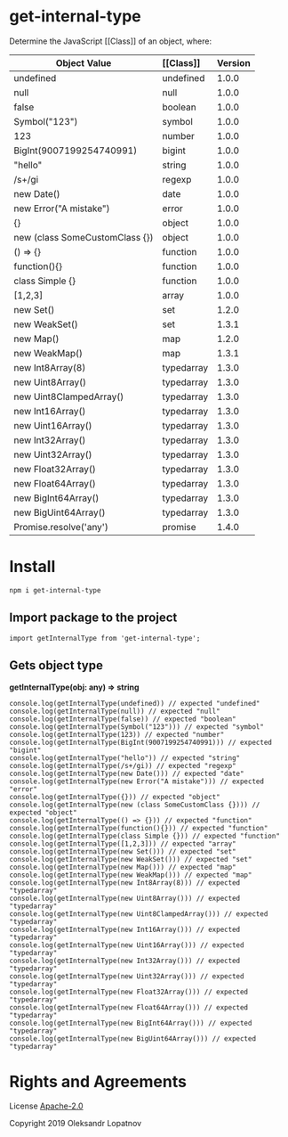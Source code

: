 # get-internal-type

Determine the JavaScript [[Class]] of an object, where:

| Object Value | [[Class]] | Version |
| ------------- |:----- |:------ |
| undefined | undefined | 1.0.0 |
| null | null | 1.0.0 |
| false | boolean | 1.0.0 |
| Symbol("123") | symbol | 1.0.0 |
| 123 | number | 1.0.0 |
| BigInt(9007199254740991) | bigint | 1.0.0 |
| "hello" | string | 1.0.0 |
| /s+/gi | regexp | 1.0.0 |
| new Date() | date | 1.0.0 |
| new Error("A mistake") | error | 1.0.0 |
| {} | object | 1.0.0 |
| new (class SomeCustomClass {}) | object | 1.0.0 |
| () => {} | function | 1.0.0 |
| function(){} | function | 1.0.0 |
| class Simple {} | function | 1.0.0 |
| [1,2,3] | array | 1.0.0 |
| new Set() | set | 1.2.0 |
| new WeakSet() | set | 1.3.1 |
| new Map() | map | 1.2.0 |
| new WeakMap() | map | 1.3.1 |
| new Int8Array(8) |  typedarray | 1.3.0 |
| new Uint8Array() | typedarray | 1.3.0 |
| new Uint8ClampedArray() | typedarray | 1.3.0 |
| new Int16Array() | typedarray | 1.3.0 |
| new Uint16Array() | typedarray | 1.3.0 |
| new Int32Array() | typedarray | 1.3.0 |
| new Uint32Array() | typedarray | 1.3.0 |
| new Float32Array() | typedarray | 1.3.0 |
| new Float64Array() | typedarray | 1.3.0 |
| new BigInt64Array() | typedarray | 1.3.0 |
| new BigUint64Array() | typedarray | 1.3.0 |
| Promise.resolve('any') | promise | 1.4.0 |

# Install

```
npm i get-internal-type
```

## Import package to the project

```
import getInternalType from 'get-internal-type';
```

## Gets object type

**getInternalType(obj: any) => string**

```
console.log(getInternalType(undefined)) // expected "undefined"
console.log(getInternalType(null)) // expected "null"
console.log(getInternalType(false)) // expected "boolean"
console.log(getInternalType(Symbol("123"))) // expected "symbol"
console.log(getInternalType(123)) // expected "number"
console.log(getInternalType(BigInt(9007199254740991))) // expected "bigint"
console.log(getInternalType("hello")) // expected "string"
console.log(getInternalType(/s+/gi)) // expected "regexp"
console.log(getInternalType(new Date())) // expected "date"
console.log(getInternalType(new Error("A mistake"))) // expected "error"
console.log(getInternalType({})) // expected "object"
console.log(getInternalType(new (class SomeCustomClass {}))) // expected "object"
console.log(getInternalType(() => {})) // expected "function"
console.log(getInternalType(function(){})) // expected "function"
console.log(getInternalType(class Simple {})) // expected "function"
console.log(getInternalType([1,2,3])) // expected "array"
console.log(getInternalType(new Set())) // expected "set"
console.log(getInternalType(new WeakSet())) // expected "set"
console.log(getInternalType(new Map())) // expected "map"
console.log(getInternalType(new WeakMap())) // expected "map"
console.log(getInternalType(new Int8Array(8))) // expected "typedarray"
console.log(getInternalType(new Uint8Array())) // expected "typedarray"
console.log(getInternalType(new Uint8ClampedArray())) // expected "typedarray"
console.log(getInternalType(new Int16Array())) // expected "typedarray"
console.log(getInternalType(new Uint16Array())) // expected "typedarray"
console.log(getInternalType(new Int32Array())) // expected "typedarray"
console.log(getInternalType(new Uint32Array())) // expected "typedarray"
console.log(getInternalType(new Float32Array())) // expected "typedarray"
console.log(getInternalType(new Float64Array())) // expected "typedarray"
console.log(getInternalType(new BigInt64Array())) // expected "typedarray"
console.log(getInternalType(new BigUint64Array())) // expected "typedarray"
```

# Rights and Agreements

License [Apache-2.0](https://github.com/lopatnov/get-internal-type/blob/master/LICENSE)

Copyright 2019 Oleksandr Lopatnov
